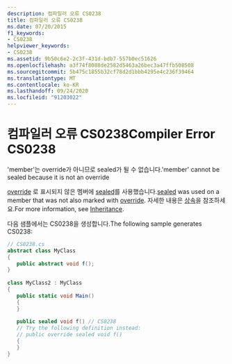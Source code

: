 ```yaml
---
description: 컴파일러 오류 CS0238
title: 컴파일러 오류 CS0238
ms.date: 07/20/2015
f1_keywords:
- CS0238
helpviewer_keywords:
- CS0238
ms.assetid: 9b50c6e2-2c3f-431d-bdb7-557b0ec51626
ms.openlocfilehash: a3f74f8088de2582d5463a26bec3a47ffb508508
ms.sourcegitcommit: 5b475c1855b32cf78d2d1bbb4295e4c236f39464
ms.translationtype: MT
ms.contentlocale: ko-KR
ms.lasthandoff: 09/24/2020
ms.locfileid: "91203022"
---
```

# <a name="compiler-error-cs0238"></a><span data-ttu-id="f5e03-103">컴파일러 오류 CS0238</span><span class="sxs-lookup"><span data-stu-id="f5e03-103">Compiler Error CS0238</span></span>

<span data-ttu-id="f5e03-104">'member'는 override가 아니므로 sealed가 될 수 없습니다.</span><span class="sxs-lookup"><span data-stu-id="f5e03-104">'member' cannot be sealed because it is not an override</span></span>  
  
 <span data-ttu-id="f5e03-105">[override](../language-reference/keywords/sealed.md) 로 표시되지 않은 멤버에 [sealed](../language-reference/keywords/override.md)를 사용했습니다.</span><span class="sxs-lookup"><span data-stu-id="f5e03-105">[sealed](../language-reference/keywords/sealed.md) was used on a member that was not also marked with [override](../language-reference/keywords/override.md).</span></span> <span data-ttu-id="f5e03-106">자세한 내용은 [상속](../programming-guide/classes-and-structs/inheritance.md)을 참조하세요.</span><span class="sxs-lookup"><span data-stu-id="f5e03-106">For more information, see [Inheritance](../programming-guide/classes-and-structs/inheritance.md).</span></span>  
  
 <span data-ttu-id="f5e03-107">다음 샘플에서는 CS0238을 생성합니다.</span><span class="sxs-lookup"><span data-stu-id="f5e03-107">The following sample generates CS0238:</span></span>  
  
```csharp  
// CS0238.cs  
abstract class MyClass  
{  
   public abstract void f();  
}  
  
class MyClass2 : MyClass  
{  
   public static void Main()  
   {  
   }  
  
   public sealed void f() // CS0238  
   // Try the following definition instead:  
   // public override sealed void f()  
   {  
   }  
}  
```
